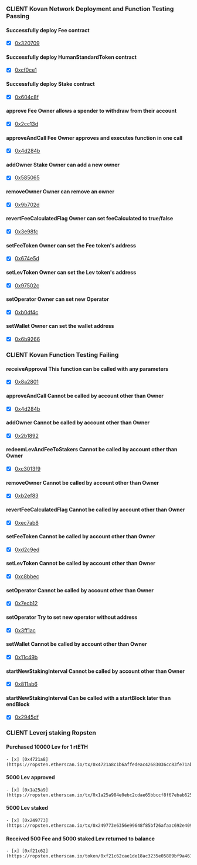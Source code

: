 ### CLIENT Kovan Network Deployment and Function Testing Passing


#### Successfully deploy Fee contract
 - [x] [0x320709](https://kovan.etherscan.io/tx/0x320709273ec3aae9c2f2895add02ad7c9f16fb2dbe87d9f8b0c656e3a9be3b91)

#### Successfully  deploy HumanStandardToken contract
 - [x] [0xcf0ce1](https://kovan.etherscan.io/tx/0xcf0ce180412f0d784ea001a8698abef98009d2abfb740488a8c6fc7c0bc59487)

#### Successfully deploy Stake contract
 - [x] [0x604c8f](https://kovan.etherscan.io/tx/0x604c8fbe7b29f4a39f5c4890f6ee24a99103ece2b01d2ef30a3765f28371ea1a)

#### approve Fee Owner allows a spender to withdraw from their account
 - [x] [0x2cc13d](https://kovan.etherscan.io/tx/0x2cc13de037f5ae1ab19d8433352c6dd3ca64a354e0aa500bff70b4025588110a)

#### approveAndCall Fee Owner approves and executes function in one call
 - [x] [0x4d284b](https://kovan.etherscan.io/tx/0x4d284bf9fc6c543f3c9f249b5298e63dcc040f9de845b4a57bde23e38ca8d58d)

#### addOwner Stake Owner can add a new owner
 - [x] [0x585065](https://kovan.etherscan.io/tx/0x5850657bf7e0ecdc3a5096c4a4f259512d7146e0ab4bee711ed071de09a90077)

#### removeOwner Owner can remove an owner
 - [x] [0x9b702d](https://kovan.etherscan.io/tx/0x9b702d788da45842b1198c997b6e689211dc0ed378bd5f5f16dbfd8b0614e599)

#### revertFeeCalculatedFlag Owner can set feeCalculated to true/false
 - [x] [0x3e98fc](https://kovan.etherscan.io/tx/0x3e98fc462a8e07efdaac345cb085efdda5d54df658873bb788d625965731dc66)

#### setFeeToken Owner can set the Fee token's address
 - [x] [0x674e5d](https://kovan.etherscan.io/tx/0x674e5d8942a965b4f95e2e66a6b38ae0b6a0099515a164e710fd37310f2b6401)

#### setLevToken Owner can set the Lev token's address
 - [x] [0x97502c](https://kovan.etherscan.io/tx/0x97502cc59b8892bdf8c7219fdb2d1834d2cee3d224ff4d790fbabb02ec8fec97)

#### setOperator Owner can set new Operator
 - [x] [0xb0df4c](https://kovan.etherscan.io/tx/0xb0df4cd771c97d3da421114066fa634a25b9be03575f7c3431aab6155959d813)

#### setWallet Owner can set the wallet address
 - [x] [0x6b9266](https://kovan.etherscan.io/tx/0x6b92668289e4e3faf476d0d7ef92ecd6974a803ff185dedb43ba74d9407fa0d4)

### CLIENT Kovan Function Testing Failing


#### receiveApproval This function can be called with any parameters
  - [x] [0x8a2801](https://kovan.etherscan.io/tx/0x8a280157f45614e7a2e3fa2daae1ed7c2932a69bb20d49acf27b066547a69e75)

#### approveAndCall Cannot be called by account other than Owner
  - [x] [0x4d284b](https://kovan.etherscan.io/tx/0x4d284bf9fc6c543f3c9f249b5298e63dcc040f9de845b4a57bde23e38ca8d58d)

#### addOwner Cannot be called by account other than Owner
  - [x] [0x2b1892](https://kovan.etherscan.io/tx/0x2b1892c0748bf4c24b84e08d6da926565697d2a865456743e43511038926d53b)

#### redeemLevAndFeeToStakers Cannot be called by account other than Owner
  - [x] [0xc3013f9](https://kovan.etherscan.io/tx/0xc3013f9d0c55dbb0a64e9068c87b9e2ce6f8c9b1c25f04463fb3e6d55ddcebb8 )

#### removeOwner Cannot be called by account other than Owner
  - [x] [0xb2ef83](https://kovan.etherscan.io/tx/0xb2ef83a6441d813ebb9f172aff9be892c7ec3e2860a3575843e5f21dd2c10a8c )

#### revertFeeCalculatedFlag Cannot be called by account other than Owner
  - [x] [0xec7ab8](https://kovan.etherscan.io/tx/0xec7ab881198d35a03b083d4da71eaecae275e51aa62541de53be04e47caa02f6 )

#### setFeeToken Cannot be called by account other than Owner
  - [x] [0xd2c9ed](https://kovan.etherscan.io/tx/0xd2c9ed80117a34bc417895db8e724e015f900be171400c7efeaa3c0f4e7929ba )

#### setLevToken Cannot be called by account other than Owner
  - [x] [0xc8bbec](https://kovan.etherscan.io/tx/0xc8bbec4c6971e2a32581065b354fbec5d1dc7deeb6c69049e290b80802b2fbb7)

#### setOperator Cannot be called by account other than Owner
  - [x] [0x7ecb12](https://kovan.etherscan.io/tx/0x7ecb12f81c48e12be3e2bd2fc7c7dd18d55a0d61c41363936c7059daa66bec1e )

#### setOperator Try to set new operator without address
  - [x] [0x3ff1ac](https://kovan.etherscan.io/tx/0x3ff1ac0092443dd33fe046d465eb05ed80e5174c6a82e2b164c6fce3d04ee2df )

#### setWallet Cannot be called by account other than Owner
  - [x] [0x11c49b](https://kovan.etherscan.io/tx/0x11c49bb91dc7482ce34c6d0a374e251190e72e31e7bc47cfb790c5fab1a24866)

#### startNewStakingInterval Cannot be called by account other than Owner
   - [x] [0x811ab6](https://kovan.etherscan.io/tx0x811ab6b0ebca84e1e51246e302bdffd0be308e439f8b372ee9516b9017496339)

#### startNewStakingInterval Can be called with a startBlock later than endBlock
   - [x] [0x2945df](https://kovan.etherscan.io/tx0x2945dfcd664b7cc6ee64c8baaf72ea9b2956eec5fb078f72d5c268d6071da154 )


### CLIENT Leverj staking Ropsten


#### Purchased 10000 Lev for 1 rtETH
    - [x] [0x4721a8](https://ropsten.etherscan.io/tx/0x4721a8c1b6affedeac42683036cc83fe71abadf067256b854d47f35520e77efb)

#### 5000 Lev approved
    - [x] [0x1a25a9](https://ropsten.etherscan.io/tx/0x1a25a984e0ebc2cdae65bbccf8f67ebab6258342231b0f1a3f11a0f8483d2224)

#### 5000 Lev staked
    - [x] [0x249773](https://ropsten.etherscan.io/tx/0x249773e6356e99648f85bf26afaac692e4090055e0cba626ef6d73bce94b88c4)

#### Received 500 Fee and 5000 staked Lev returned to balance
    - [x] [0xf21c62](https://ropsten.etherscan.io/token/0xf21c62cae1de18ac3235e05889bf9a46129705cdf160f25559af961d06a3669d)
